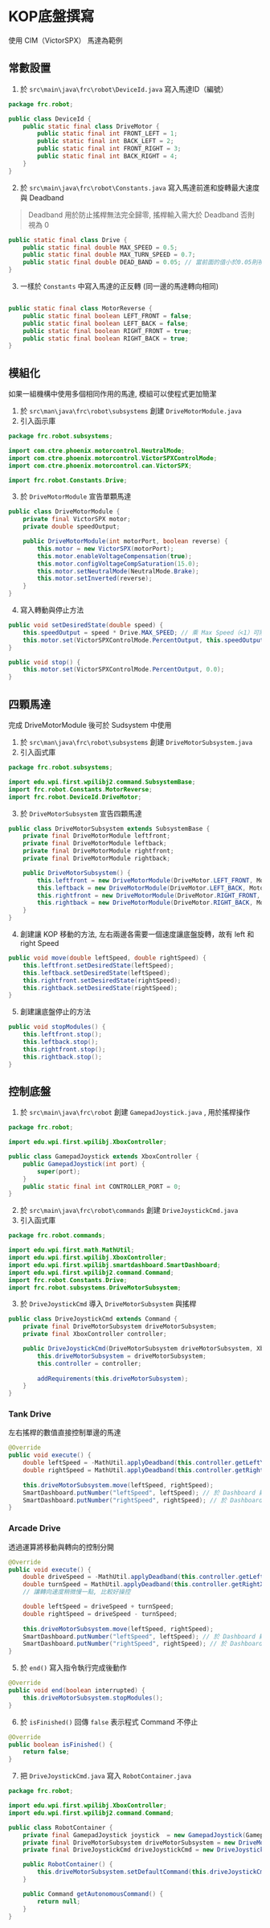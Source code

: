 <!-- title: FRC8725 軟體培訓教學 - KOP底盤 -->
<!-- description: 控制 KOP 底盤 -->
<!-- category: Programming -->
<!-- tags: FRC8725 -->
<!-- published time: 2024/03/18 -->

# KOP底盤撰寫
使用 CIM（VictorSPX） 馬達為範例

## 常數設置
1. 於 `src\main\java\frc\robot\DeviceId.java` 寫入馬達ID（編號）
```java
package frc.robot;

public class DeviceId {
    public static final class DriveMotor {
        public static final int FRONT_LEFT = 1;
        public static final int BACK_LEFT = 2;
        public static final int FRONT_RIGHT = 3;
        public static final int BACK_RIGHT = 4;
    }
}

```

2. 於 `src\main\java\frc\robot\Constants.java` 寫入馬達前進和旋轉最大速度與 Deadband


> Deadband 用於防止搖桿無法完全歸零, 搖桿輸入需大於 Deadband 否則視為 0

```java
public static final class Drive {
    public static final double MAX_SPEED = 0.5;
    public static final double MAX_TURN_SPEED = 0.7;
    public static final double DEAD_BAND = 0.05; // 當前面的值小於0.05則視為0
}

```

3. 一樣於 `Constants` 中寫入馬達的正反轉 (同一邊的馬達轉向相同)
```java

public static final class MotorReverse {
    public static final boolean LEFT_FRONT = false;
    public static final boolean LEFT_BACK = false;
    public static final boolean RIGHT_FRONT = true;
    public static final boolean RIGHT_BACK = true;
}
```

## 模組化
如果一組機構中使用多個相同作用的馬達, 模組可以使程式更加簡潔

1. 於 `src\man\java\frc\robot\subsystems` 創建 `DriveMotorModule.java`
2. 引入函示庫
```java
package frc.robot.subsystems;

import com.ctre.phoenix.motorcontrol.NeutralMode;
import com.ctre.phoenix.motorcontrol.VictorSPXControlMode;
import com.ctre.phoenix.motorcontrol.can.VictorSPX;

import frc.robot.Constants.Drive;
```

3. 於 `DriveMotorModule` 宣告單顆馬達
```java
public class DriveMotorModule {
    private final VictorSPX motor;
    private double speedOutput;

    public DriveMotorModule(int motorPort, boolean reverse) {
        this.motor = new VictorSPX(motorPort);
        this.motor.enableVoltageCompensation(true);
        this.motor.configVoltageCompSaturation(15.0);
        this.motor.setNeutralMode(NeutralMode.Brake);
        this.motor.setInverted(reverse);
    }
}
```

4. 寫入轉動與停止方法
```java
public void setDesiredState(double speed) {
    this.speedOutput = speed * Drive.MAX_SPEED; // 乘 Max Speed（<1）可限制馬達最大速度
    this.motor.set(VictorSPXControlMode.PercentOutput, this.speedOutput);
}

public void stop() {
    this.motor.set(VictorSPXControlMode.PercentOutput, 0.0);
}
```

## 四顆馬達
完成 DriveMotorModule 後可於 Sudsystem 中使用

1. 於 `src\man\java\frc\robot\subsystems` 創建 `DriveMotorSubsystem.java`
2. 引入函式庫
```java
package frc.robot.subsystems;

import edu.wpi.first.wpilibj2.command.SubsystemBase;
import frc.robot.Constants.MotorReverse;
import frc.robot.DeviceId.DriveMotor;
```

3. 於 `DriveMotorSubsystem` 宣告四顆馬達
```java
public class DriveMotorSubsystem extends SubsystemBase {
    private final DriveMotorModule leftfront;
    private final DriveMotorModule leftback;
    private final DriveMotorModule rightfront;
    private final DriveMotorModule rightback;

    public DriveMotorSubsystem() {
        this.leftfront = new DriveMotorModule(DriveMotor.LEFT_FRONT, MotorReverse.LEFT_FRONT);
        this.leftback = new DriveMotorModule(DriveMotor.LEFT_BACK, MotorReverse.LEFT_BACK);
        this.rightfront = new DriveMotorModule(DriveMotor.RIGHT_FRONT, MotorReverse.RIGHT_FRONT);
        this.rightback = new DriveMotorModule(DriveMotor.RIGHT_BACK, MotorReverse.RIGHT_BACK);
    }
}
```

4. 創建讓 KOP 移動的方法, 左右兩邊各需要一個速度讓底盤旋轉，故有 left 和 right Speed
```java
public void move(double leftSpeed, double rightSpeed) {
    this.leftfront.setDesiredState(leftSpeed);
    this.leftback.setDesiredState(leftSpeed);
    this.rightfront.setDesiredState(rightSpeed);
    this.rightback.setDesiredState(rightSpeed);
}
```

5. 創建讓底盤停止的方法
```java
public void stopModules() {
    this.leftfront.stop();
    this.leftback.stop();
    this.rightfront.stop();
    this.rightback.stop();
}
```

## 控制底盤
1. 於 `src\main\java\frc\robot` 創建 `GamepadJoystick.java` , 用於搖桿操作
```java
package frc.robot;

import edu.wpi.first.wpilibj.XboxController;

public class GamepadJoystick extends XboxController {
    public GamepadJoystick(int port) {
        super(port);
    }
    public static final int CONTROLLER_PORT = 0;
}
```
2. 於 `src\main\java\frc\robot\commands` 創建 `DriveJoystickCmd.java`
3. 引入函式庫
```java
package frc.robot.commands;

import edu.wpi.first.math.MathUtil;
import edu.wpi.first.wpilibj.XboxController;
import edu.wpi.first.wpilibj.smartdashboard.SmartDashboard;
import edu.wpi.first.wpilibj2.command.Command;
import frc.robot.Constants.Drive;
import frc.robot.subsystems.DriveMotorSubsystem;
```

3. 於 `DriveJoystickCmd` 導入 `DriveMotorSubsystem` 與搖桿
```java
public class DriveJoystickCmd extends Command {
    private final DriveMotorSubsystem driveMotorSubsystem;
    private final XboxController controller;

    public DriveJoystickCmd(DriveMotorSubsystem driveMotorSubsystem, XboxController controller) {
        this.driveMotorSubsystem = driveMotorSubsystem;
        this.controller = controller;
            
        addRequirements(this.driveMotorSubsystem);
    }
}
```
### Tank Drive
左右搖桿的數值直接控制單邊的馬達

```java
@Override
public void execute() {
    double leftSpeed = -MathUtil.applyDeadband(this.controller.getLeftY(), Drive.DEAD_BAND) * Drive.MAX_SPEED;
    double rightSpeed = MathUtil.applyDeadband(this.controller.getRightY(), Drive.DEAD_BAND) * Drive.MAX_TURN_SPEED;
		
    this.driveMotorSubsystem.move(leftSpeed, rightSpeed);
    SmartDashboard.putNumber("leftSpeed", leftSpeed); // 於 Dashboard 顯示左速度值
    SmartDashboard.putNumber("rightSpeed", rightSpeed); // 於 Dashboard 顯示右速度值
}
```

### Arcade Drive
透過運算將移動與轉向的控制分開

```java
@Override
public void execute() {
    double driveSpeed = -MathUtil.applyDeadband(this.controller.getLeftY(), Drive.DEAD_BAND);
    double turnSpeed = MathUtil.applyDeadband(this.controller.getRightX(), Drive.DEAD_BAND) * Drive.MAX_TURN_SPEED;
    // 讓轉向速度稍微慢一點, 比較好操控

    double leftSpeed = driveSpeed + turnSpeed;
    double rightSpeed = driveSpeed - turnSpeed;
		
    this.driveMotorSubsystem.move(leftSpeed, rightSpeed);
    SmartDashboard.putNumber("leftSpeed", leftSpeed); // 於 Dashboard 顯示左速度值
    SmartDashboard.putNumber("rightSpeed", rightSpeed); // 於 Dashboard 顯示右速度值
}
```

5. 於 `end()` 寫入指令執行完成後動作
```java
@Override
public void end(boolean interrupted) {
    this.driveMotorSubsystem.stopModules();
}
```

6. 於 `isFinished()` 回傳 `false` 表示程式 Command 不停止
```java
@Override
public boolean isFinished() {
    return false;
}
```

7. 把 `DriveJoystickCmd.java` 寫入 `RobotContainer.java`
```java
package frc.robot;

import edu.wpi.first.wpilibj.XboxController;
import edu.wpi.first.wpilibj2.command.Command;

public class RobotContainer {
    private final GamepadJoystick joystick  = new GamepadJoystick(GamepadJoystick.CONTROLLER_PORT);
    private final DriveMotorSubsystem driveMotorSubsystem = new DriveMotorSubsystem();
    private final DriveJoystickCmd driveJoystickCmd = new DriveJoystickCmd(driveMotorSubsystem, joystick);

    public RobotContainer() {
	    this.driveMotorSubsystem.setDefaultCommand(this.driveJoystickCmd);
    }

    public Command getAutonomousCommand() {
	    return null;
    }
}
```